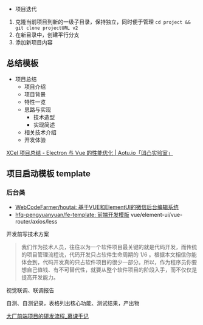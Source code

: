 * 项目迭代

1. 克隆当前项目到新的一级子目录，保持独立，同时便于管理
`cd project && git clone projectURL v2`
2. 在新目录中，创建平行分支
3. 添加新项目内容


## 总结模板

* 项目总结
  - 项目介绍
  - 项目背景
  - 特性一览
  - 思路与实现
    * 技术造型
    * 实现简述
  - 相关技术介绍
  - 开发体验

[XCel 项目总结 - Electron 与 Vue 的性能优化 | Aotu.io「凹凸实验室」](https://aotu.io/notes/2016/11/15/xcel/)

## 项目启动模板 template

### 后台类
* [WebCodeFarmer/houtai: 基于VUE和ElementUI的微信后台编辑系统](https://github.com/WebCodeFarmer/houtai)
* [hfq-pengyuanyuan/fe-template: 前端开发模版](https://github.com/hfq-pengyuanyuan/fe-template)
  vue/element-ui/vue-router/axios/less

开发前写技术方案

> 我们作为技术人员，往往以为一个软件项目最关键的就是代码开发，而传统的项目管理流程说，代码开发只占软件生命周期的 1/6 。根据本文相信你能体会到，代码开发真的只占软件项目的很少一部分。所以，作为程序员你要想自己值钱、有不可替代性，就要从整个软件项目的阶段入手，而不仅仅是提高开发能力。


视觉联调、联调报告

自测、自测记录，表格列出核心功能、测试结果，产出物

[大厂前端项目的研发流程_慕课手记](https://www.imooc.com/article/289377)
